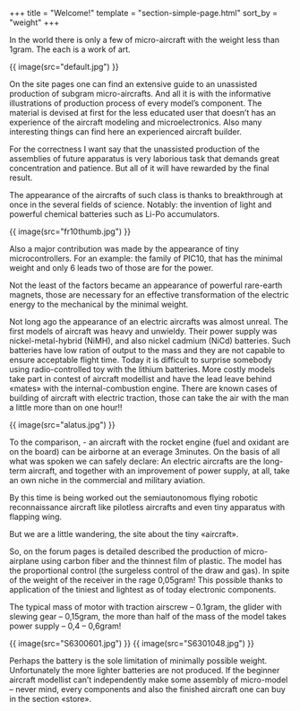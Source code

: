 +++
title = "Welcome!"
template = "section-simple-page.html"
sort_by = "weight"
+++

In the world there is only a few of micro-aircraft with the weight less than 1gram. The each is a work of art.

{{ image(src="default.jpg") }}

On the site pages one can find an extensive guide to an unassisted production of subgram micro-aircrafts. And all it is with the informative illustrations of production process of every model’s component. The material is devised at first for the less educated user that doesn’t has an experience of the aircraft modeling and microelectronics. Also many interesting things can find here an experienced aircraft builder.

For the correctness I want say that the unassisted production of the assemblies of future apparatus is very laborious task that demands great concentration and patience. But all of it will have rewarded by the final result.

The appearance of the aircrafts of such class is thanks to breakthrough at once in the several fields of science. Notably: the invention of light and powerful chemical batteries such as Li-Po accumulators.

{{ image(src="fr10thumb.jpg") }}

Also a major contribution was made by the appearance of tiny microcontrollers. For an example: the family of PIC10, that has the minimal weight and only 6 leads two of those are for the power.

Not the least of the factors became an appearance of powerful rare-earth magnets, those are necessary for an effective transformation of the electric energy to the mechanical by the minimal weight.

Not long ago the appearance of an electric aircrafts was almost unreal. The first models of aircraft was heavy and unwieldy. Their power supply was nickel-metal-hybrid (NiMH), and also nickel cadmium (NiCd) batteries. Such batteries have low ration of output to the mass and they are not capable to ensure acceptable flight time. Today it is difficult to surprise somebody using radio-controlled toy with the lithium batteries. More costly models take part in contest of aircraft modellist and have the lead leave behind «mates» with the internal-combustion engine. There are known cases of building of aircraft with electric traction, those can take the air with the man a little more than on one hour!!

{{ image(src="alatus.jpg") }}

To the comparison, - an aircraft with the rocket engine (fuel and oxidant are on the board) can be airborne at an everage 3minutes. On the basis of all what was spoken we can safely declare: An electric aircrafts are the long-term aircraft, and together with an improvement of power supply, at all, take an own niche in the commercial and military aviation.

By this time is being worked out the semiautonomous flying robotic reconnaissance aircraft like pilotless aircrafts and even tiny apparatus with flapping wing.

But we are a little wandering, the site about the tiny «aircraft».

So, on the forum pages is detailed described the production of micro-airplane using carbon fiber and the thinnest film of plastic. The model has the proportional control (the surgeless control of the draw and gas). In spite of the weight of the receiver in the rage 0,05gram! This possible thanks to application of the tiniest and lightest as of today electronic components.

The typical mass of motor with traction airscrew – 0.1gram, the glider with slewing gear – 0,15gram, the more than half of the mass of the model takes power supply – 0,4 – 0,6gram!

{{ image(src="S6300601.jpg") }}
{{ image(src="S6301048.jpg") }}

Perhaps the battery is the sole limitation of minimally possible weight. Unfortunately the more lighter batteries are not produced. If the beginner aircraft modellist can’t independently make some assembly of micro-model – never mind, every components and also the finished aircraft one can buy in the section «store».


